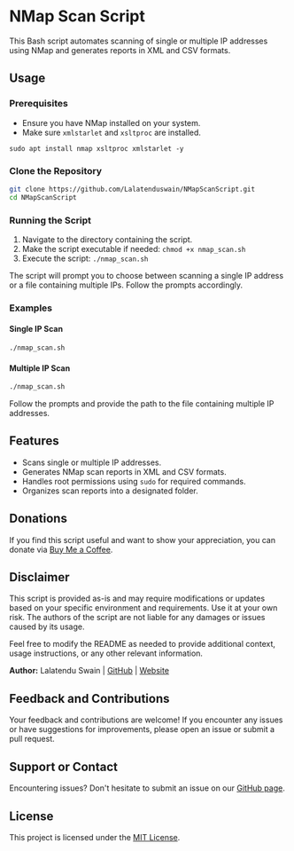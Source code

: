 # NMap Scan Script

This Bash script automates scanning of single or multiple IP addresses using NMap and generates reports in XML and CSV formats.

## Usage

### Prerequisites
- Ensure you have NMap installed on your system.
- Make sure `xmlstarlet` and `xsltproc` are installed.
  
```bash# Prerequisite Application
sudo apt install nmap xsltproc xmlstarlet -y
```

### Clone the Repository

```bash
git clone https://github.com/Lalatenduswain/NMapScanScript.git
cd NMapScanScript
```

### Running the Script

1. Navigate to the directory containing the script.
2. Make the script executable if needed: `chmod +x nmap_scan.sh`
3. Execute the script: `./nmap_scan.sh`

The script will prompt you to choose between scanning a single IP address or a file containing multiple IPs. Follow the prompts accordingly.

### Examples

#### Single IP Scan

```bash
./nmap_scan.sh
```

#### Multiple IP Scan

```bash
./nmap_scan.sh
```

Follow the prompts and provide the path to the file containing multiple IP addresses.

## Features

- Scans single or multiple IP addresses.
- Generates NMap scan reports in XML and CSV formats.
- Handles root permissions using `sudo` for required commands.
- Organizes scan reports into a designated folder.

## Donations

If you find this script useful and want to show your appreciation, you can donate via [Buy Me a Coffee](https://www.buymeacoffee.com/lalatendu.swain).

## Disclaimer

This script is provided as-is and may require modifications or updates based on your specific environment and requirements. Use it at your own risk. The authors of the script are not liable for any damages or issues caused by its usage.

Feel free to modify the README as needed to provide additional context, usage instructions, or any other relevant information.

**Author:** Lalatendu Swain | [GitHub](https://github.com/Lalatenduswain) | [Website](https://blog.lalatendu.info/)

## Feedback and Contributions

Your feedback and contributions are welcome! If you encounter any issues or have suggestions for improvements, please open an issue or submit a pull request.


## Support or Contact

Encountering issues? Don't hesitate to submit an issue on our [GitHub page](https://github.com/Lalatenduswain/NMapScanScript/issues).


## License

This project is licensed under the [MIT License](LICENSE).
